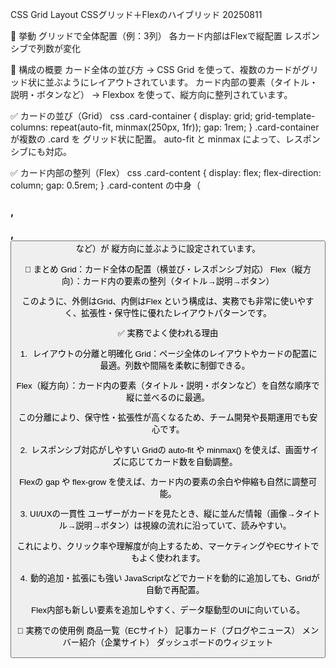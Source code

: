 CSS Grid Layout CSSグリッド＋Flexのハイブリッド 20250811
 
🔧 挙動
グリッドで全体配置（例：3列）
各カード内部はFlexで縦配置
レスポンシブで列数が変化

🧩 構成の概要
カード全体の並び方 → CSS Grid を使って、複数のカードがグリッド状に並ぶようにレイアウトされています。
カード内部の要素（タイトル・説明・ボタンなど） → Flexbox を使って、縦方向に整列されています。

✅ カードの並び（Grid）
css
.card-container {
  display: grid;
  grid-template-columns: repeat(auto-fit, minmax(250px, 1fr));
  gap: 1rem;
}
.card-container が複数の .card を グリッド状に配置。
auto-fit と minmax によって、レスポンシブにも対応。

✅ カード内部の整列（Flex）
css
.card-content {
  display: flex;
  flex-direction: column;
  gap: 0.5rem;
}
.card-content の中身（<h3>, <p>, <button>など）が 縦方向に並ぶように設定されています。

🧠 まとめ
Grid：カード全体の配置（横並び・レスポンシブ対応）
Flex（縦方向）：カード内の要素の整列（タイトル→説明→ボタン）

このように、外側はGrid、内側はFlex という構成は、実務でも非常に使いやすく、拡張性・保守性に優れたレイアウトパターンです。

✅ 実務でよく使われる理由
1. レイアウトの分離と明確化
Grid：ページ全体のレイアウトやカードの配置に最適。列数や間隔を柔軟に制御できる。

Flex（縦方向）：カード内の要素（タイトル・説明・ボタンなど）を自然な順序で縦に並べるのに最適。

この分離により、保守性・拡張性が高くなるため、チーム開発や長期運用でも安心です。

2. レスポンシブ対応がしやすい
Gridの auto-fit や minmax() を使えば、画面サイズに応じてカード数を自動調整。

Flexの gap や flex-grow を使えば、カード内の要素の余白や伸縮も自然に調整可能。

3. UI/UXの一貫性
ユーザーがカードを見たとき、縦に並んだ情報（画像→タイトル→説明→ボタン）は視線の流れに沿っていて、読みやすい。

これにより、クリック率や理解度が向上するため、マーケティングやECサイトでもよく使われます。

4. 動的追加・拡張にも強い
JavaScriptなどでカードを動的に追加しても、Gridが自動で再配置。

Flex内部も新しい要素を追加しやすく、データ駆動型のUIに向いている。

🧠 実務での使用例
商品一覧（ECサイト）
記事カード（ブログやニュース）
メンバー紹介（企業サイト）
ダッシュボードのウィジェット